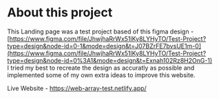# About this project

This Landing page was a test project based of this figma design - <br/>
[https://www.figma.com/file/JhwjhaRrWx51lKy8LYHyTO/Test-Project?type=design&node-id=0-1&mode=design&t=J07BZrFE7bvsUE1m-0](https://www.figma.com/file/JhwjhaRrWx51lKy8LYHyTO/Test-Project?type=design&node-id=0%3A1&mode=design&t=Exnah102Rz8H2OnG-1) <br/>
I tried my best to recreate the design as accuratly as possible and implemented some of my own extra ideas to improve this website.

Live Website - https://web-array-test.netlify.app/
